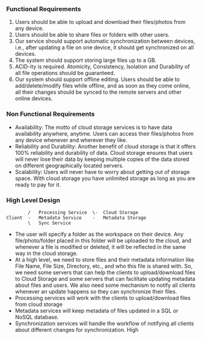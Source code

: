 ### Functional Requirements
1. Users should be able to upload and download their files/photos from any device.
2. Users should be able to share files or folders with other users.
3. Our service should support automatic synchronization between devices, i.e., after updating a file
on one device, it should get synchronized on all devices.
4. The system should support storing large files up to a GB.
5. ACID-ity is required. Atomicity, Consistency, Isolation and Durability of all file operations
should be guaranteed.
6. Our system should support offline editing. Users should be able to add/delete/modify files while
offline, and as soon as they come online, all their changes should be synced to the remote
servers and other online devices.
### Non Functional Requirements
- Availability: The motto of cloud storage services is to have data availability anywhere, anytime. Users can access their files/photos from any device whenever and wherever they like.
- Reliability and Durability: Another benefit of cloud storage is that it offers 100% reliability and durability of data. Cloud storage ensures that users will never lose their data by keeping multiple copies of the data stored on different geographically located servers.
- Scalability: Users will never have to worry about getting out of storage space. With cloud storage you have unlimited storage as long as you are ready to pay for it.
### High Level Design
```
		/	Processing Service	\-	Cloud Storage
Client	-	Metadata Service	-	Metadata Storage
		\	Sync Service
```
- The user will specify a folder as the workspace on their device. Any file/photo/folder placed in this folder will be uploaded to the cloud, and whenever a file is modified or deleted, it will be reflected in the same way in the cloud storage.
- At a high level, we need to store files and their metadata information like File Name, File Size, Directory, etc., and who this file is shared with. So, we need some servers that can help the clients to upload/download files to Cloud Storage and some servers that can facilitate updating metadata about files and users. We also need some mechanism to notify all clients whenever an update happens so they can synchronize their files.
- Processing services will work with the clients to upload/download files from cloud storage 
- Metadata services will keep metadata of files updated in a SQL or NoSQL database. 
- Synchronization services will handle the workflow of notifying all clients about different changes for synchronization. High
<!--stackedit_data:
eyJoaXN0b3J5IjpbLTE2Mzc2NjYyNDldfQ==
-->